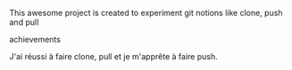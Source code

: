 This awesome project is created to experiment git notions like clone, push and pull

achievements

J'ai réussi à faire clone, pull et je m'apprête à faire push.
